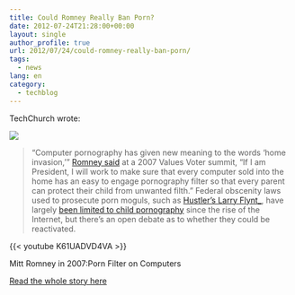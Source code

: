 ```yaml
---
title: Could Romney Really Ban Porn?
date: 2012-07-24T21:28:00+00:00
layout: single
author_profile: true
url: 2012/07/24/could-romney-really-ban-porn/
tags:
  - news
lang: en
category: 
  - techblog
---
```

TechChurch wrote:

![](http://lh5.ggpht.com/-vIZCkIH0s7I/UA8MSDZ1JWI/AAAAAAAAGk8/8eTG6BtWjvk/woman_thumb.jpg)

> “Computer pornography has given new meaning to the words ‘home invasion,’” [Romney said](http://www.gwu.edu/~action/2008/gop1007/romney102007sp.html) at a 2007 Values Voter summit, “If I am President, I will work to make sure that every computer sold into the home has an easy to engage pornography filter so that every parent can protect their child from unwanted filth.” Federal obscenity laws used to prosecute porn moguls, such as [Hustler’s Larry Flynt_](http://www.nytimes.com/1999/05/13/us/flynt-pleads-guilty-in-ohio-obscenity-case.html), have largely [been limited to child pornography](http://www.slate.com/articles/news_and_politics/jurisprudence/features/2007/american_lawbreaking/how_laws_die.html) since the rise of the Internet, but there’s an open debate as to whether they could be reactivated.

{{< youtube K61UADVD4VA >}}

Mitt Romney in 2007:Porn Filter on Computers

[Read the whole story here](http://techcrunch.com/2012/07/24/could-romney-really-ban-porn/)
